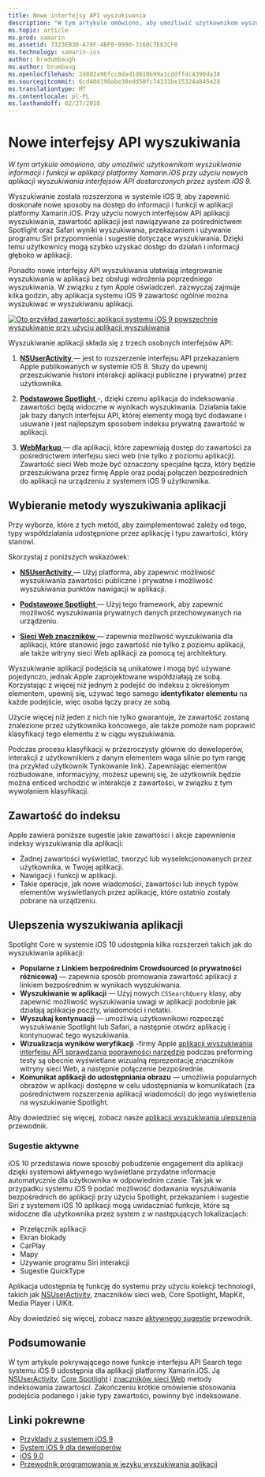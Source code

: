 ```yaml
---
title: Nowe interfejsy API wyszukiwania
description: "W tym artykule omówiono, aby umożliwić użytkownikom wyszukiwanie informacji i funkcji w aplikacji platformy Xamarin.iOS przy użyciu nowych aplikacji wyszukiwania interfejsów API dostarczonych przez system iOS 9."
ms.topic: article
ms.prod: xamarin
ms.assetid: 7323EB3D-A78F-4BF0-9990-3160C7E83CF0
ms.technology: xamarin-ios
author: bradumbaugh
ms.author: brumbaug
ms.openlocfilehash: 2d802a96fcc8dad1d610b99a1cddffdc4398da38
ms.sourcegitcommit: 6cd40d190abe38edd50fc74331be15324a845a28
ms.translationtype: MT
ms.contentlocale: pl-PL
ms.lasthandoff: 02/27/2018
---
```

# <a name="new-search-apis"></a>Nowe interfejsy API wyszukiwania

_W tym artykule omówiono, aby umożliwić użytkownikom wyszukiwanie informacji i funkcji w aplikacji platformy Xamarin.iOS przy użyciu nowych aplikacji wyszukiwania interfejsów API dostarczonych przez system iOS 9._

Wyszukiwanie została rozszerzona w systemie iOS 9, aby zapewnić doskonałe nowe sposoby na dostęp do informacji i funkcji w aplikacji platformy Xamarin.iOS. Przy użyciu nowych interfejsów API aplikacji wyszukiwania, zawartość aplikacji jest nawiązywane za pośrednictwem Spotlight oraz Safari wyniki wyszukiwania, przekazaniem i używanie programu Siri przypomnienia i sugestie dotyczące wyszukiwania. Dzięki temu użytkownicy mogą szybko uzyskać dostęp do działań i informacji głęboko w aplikacji.

Ponadto nowe interfejsy API wyszukiwania ułatwiają integrowanie wyszukiwania w aplikacji bez obsługi wdrożenia poprzedniego wyszukiwania. W związku z tym Apple oświadczeń. zazwyczaj zajmuje kilka godzin, aby aplikacja systemu iOS 9 zawartość ogólnie można wyszukiwać w wyszukiwaniu aplikacji.

[ ![](images/intro01.png "Oto przykład zawartości aplikacji systemu iOS 9 powszechnie wyszukiwanie przy użyciu aplikacji wyszukiwania")](images/intro01.png)

Wyszukiwanie aplikacji składa się z trzech osobnych interfejsów API:

1. [**NSUserActivity** ](nsuseractivity.md) — jest to rozszerzenie interfejsu API przekazaniem Apple publikowanych w systemie iOS 8. Służy do upewnij przeszukiwanie historii interakcji aplikacji publiczne i prywatne) przez użytkownika.

2. [**Podstawowe Spotlight** ](corespotlight.md) -, dzięki czemu aplikacja do indeksowania zawartości będą widoczne w wynikach wyszukiwania. Działania takie jak bazy danych interfejsu API, której elementy mogą być dodawane i usuwane i jest najlepszym sposobem indeksu prywatną zawartość w aplikacji.

3. [**WebMarkup** ](web-markup.md) — dla aplikacji, które zapewniają dostęp do zawartości za pośrednictwem interfejsu sieci web (nie tylko z poziomu aplikacji). Zawartość sieci Web może być oznaczony specjalne łącza, który będzie przeszukiwana przez firmę Apple oraz podaj połączeń bezpośrednich do aplikacji na urządzeniu z systemem iOS 9 użytkownika.

## <a name="selecting-an-app-search-approach"></a>Wybieranie metody wyszukiwania aplikacji

Przy wyborze, które z tych metod, aby zaimplementować zależy od tego, typy współdziałania udostępnione przez aplikację i typu zawartości, który stanowi.

Skorzystaj z poniższych wskazówek:

- [**NSUserActivity** ](nsuseractivity.md) — Użyj platforma, aby zapewnić możliwość wyszukiwania zawartości publiczne i prywatne i możliwość wyszukiwania punktów nawigacji w aplikacji.

- [**Podstawowe Spotlight** ](corespotlight.md) — Użyj tego framework, aby zapewnić możliwość wyszukiwania prywatnych danych przechowywanych na urządzeniu.

- [**Sieci Web znaczników** ](web-markup.md) — zapewnia możliwość wyszukiwania dla aplikacji, które stanowić jego zawartość nie tylko z poziomu aplikacji, ale także witryny sieci Web aplikacji za pomocą tej architektury.

Wyszukiwanie aplikacji podejścia są unikatowe i mogą być używane pojedynczo, jednak Apple zaprojektowane współdziałają ze sobą. Korzystając z więcej niż jednym z podejść do indeksu z określonym elementem, upewnij się, używać tego samego **identyfikator elementu** na każde podejście, więc osoba łączy pracy ze sobą.

Użycie więcej niż jeden z nich nie tylko gwarantuje, że zawartość zostaną znalezione przez użytkownika końcowego, ale także pomoże nam poprawić klasyfikacji tego elementu z w ciągu wyszukiwania.

Podczas procesu klasyfikacji w przezroczysty głównie do deweloperów, interakcji z użytkownikiem z danym elementem waga silnie po tym rangę (na przykład użytkownik Tynkowanie link).
Zapewniając elementów rozbudowane, informacyjny, możesz upewnij się, że użytkownik będzie można enticed wchodzić w interakcje z zawartości, w związku z tym wywołaniem klasyfikacji.

## <a name="what-content-to-index"></a>Zawartość do indeksu

Apple zawiera poniższe sugestie jakie zawartości i akcje zapewnienie indeksy wyszukiwania dla aplikacji:

 - Żadnej zawartości wyświetlać, tworzyć lub wyselekcjonowanych przez użytkownika, w Twojej aplikacji.
 - Nawigacji i funkcji w aplikacji.
 - Takie operacje, jak nowe wiadomości, zawartości lub innych typów elementów wyświetlanych przez aplikację, które ostatnio zostały pobrane na urządzeniu.

## <a name="app-search-enhancements"></a>Ulepszenia wyszukiwania aplikacji

Spotlight Core w systemie iOS 10 udostępnia kilka rozszerzeń takich jak do wyszukiwania aplikacji:

- **Popularne z Linkiem bezpośrednim Crowdsourced (o prywatności różnicowa)** — zapewnia sposób promowania zawartość aplikacji z linkiem bezpośrednim w wynikach wyszukiwania.
- **Wyszukiwanie w aplikacji** — Użyj nowych `CSSearchQuery` klasy, aby zapewnić możliwość wyszukiwania uwagi w aplikacji podobnie jak działają aplikacje poczty, wiadomości i notatki.
- **Wyszukaj kontynuacji** — umożliwia użytkownikowi rozpocząć wyszukiwanie Spotlight lub Safari, a następnie otwórz aplikację i kontynuować tego wyszukiwania.
- **Wizualizacja wyników weryfikacji** -firmy Apple [aplikacji wyszukiwania interfejsu API sprawdzania poprawności narzędzie](https://search.developer.apple.com/appsearch-validation-tool) podczas preforming testy są obecnie wyświetlane wizualną reprezentację znaczników witryny sieci Web, a następnie połączenie bezpośrednie.
- **Komunikat aplikacji do udostępniania obrazu** — umożliwia popularnych obrazów w aplikacji dostępne w celu udostępniania w komunikatach (za pośrednictwem rozszerzenia aplikacji wiadomości) do jego wyświetlenia na wyszukiwanie Spotlight.

Aby dowiedzieć się więcej, zobacz nasze [aplikacji wyszukiwania ulepszenia](~/ios/platform/search/app-search-enhancements.md) przewodnik.

### <a name="proactive-suggestions"></a>Sugestie aktywne

iOS 10 przedstawia nowe sposoby pobudzenie engagement dla aplikacji dzięki systemowi aktywnego wyświetlane przydatne informacje automatycznie dla użytkownika w odpowiednim czasie. Tak jak w przypadku systemu iOS 9 podać możliwość dodawania wyszukiwania bezpośrednich do aplikacji przy użyciu Spotlight, przekazaniem i sugestie Siri z systemem iOS 10 aplikacji mogą uwidaczniać funkcje, które są widoczne dla użytkownika przez system z w następujących lokalizacjach:

- Przełącznik aplikacji
- Ekran blokady
- CarPlay
- Mapy
- Używanie programu Siri interakcji
- Sugestie QuickType 

Aplikacja udostępnia tę funkcję do systemu przy użyciu kolekcji technologii, takich jak [NSUserActivity](https://developer.xamarin.com/api/type/Foundation.NSUserActivity/), znaczników sieci web, Core Spotlight, MapKit, Media Player i UIKit.

Aby dowiedzieć się więcej, zobacz nasze [aktywnego sugestie](~/ios/platform/search/proactive-suggestions.md) przewodnik.

## <a name="summary"></a>Podsumowanie

W tym artykule pokrywającego nowe funkcje interfejsu API Search tego systemu iOS 9 udostępnia dla aplikacji platformy Xamarin.iOS. Ją [NSUserActivity](nsuseractivity.md), [Core Spotlight](corespotlight.md) i [znaczników sieci Web](web-markup.md) metody indeksowania zawartości. Zakończeniu krótkie omówienie stosowania podejścia podanego i jakie typy zawartości, powinny być indeksowane.



## <a name="related-links"></a>Linki pokrewne

- [Przykłady z systemem iOS 9](https://developer.xamarin.com/samples/ios/iOS9/)
- [System iOS 9 dla deweloperów](https://developer.apple.com/ios/pre-release/)
- [iOS 9.0](https://developer.apple.com/library/prerelease/ios/releasenotes/General/WhatsNewIniOS/Articles/iOS9.html)
- [Przewodnik programowania w języku wyszukiwania aplikacji](https://developer.apple.com/library/prerelease/ios/documentation/General/Conceptual/AppSearch/index.html#//apple_ref/doc/uid/TP40016308)
